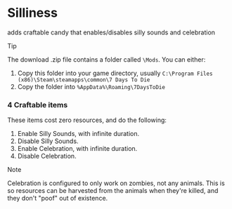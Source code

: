 # Silliness
 adds craftable candy that enables/disables silly sounds and celebration

 >[!TIP]
>The download .zip file contains a folder called `\Mods`. You can either:
>1. Copy this folder into your game directory, usually `C:\Program Files (x86)\Steam\steamapps\common\7 Days To Die`
>2. Copy the folder into `%AppData%\Roaming\7DaysToDie`

### 4 Craftable items
These items cost zero resources, and do the following:
1. Enable Silly Sounds, with infinite duration.
2. Disable Silly Sounds.
3. Enable Celebration, with infinite duration.
4. Disable Celebration.

>[!NOTE]
>Celebration is configured to only work on zombies, not any animals.
>This is so resources can be harvested from the animals when they're killed,
>and they don't "poof" out of existence.
